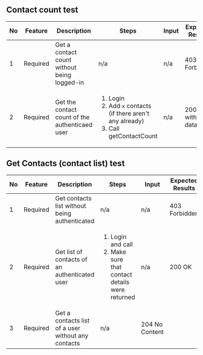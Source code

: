 ## Contact count test
| No  | Feature  | Description                                    | Steps                                                                                                        | Input | Expected Results         |
| --- | -------- | ---------------------------------------------- | ------------------------------------------------------------------------------------------------------------ | ----- | ------------------------ |
| 1   | Required | Get a contact count without being logged-in    | n/a                                                                                                          | n/a   | 403 Forbidden            |
| 2   | Required | Get the contact count of the authenticaed user | <ol><li>Login</li><li>Add `x` contacts (if there aren't any already)</li> <li>Call getContactCount</li></ol> | n/a   | 200 OK, with `x` in data |

## Get Contacts (contact list) test
| No  | Feature  | Description                                        | Steps                                                                                 | Input          | Expected Results |
| --- | -------- | -------------------------------------------------- | ------------------------------------------------------------------------------------- | -------------- | ---------------- |
| 1   | Required | Get contacts list without being authenticated      | n/a                                                                                   | n/a            | 403 Forbidden    |
| 2   | Required | Get list of contacts of an authenticated user      | <ol><li>Login and call</li><li>Make sure that contact details were returned</li></ol> | n/a            | 200 OK           |
| 3   | Required | Get a contacts list of a user without any contacts | n/a                                                                                   | 204 No Content |